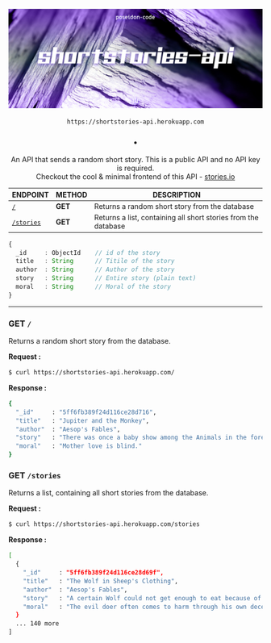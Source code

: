 <div align="center">

![shortstories-api](./ss-api.jpg)

`https://shortstories-api.herokuapp.com`

### &bull;

An API that sends a random short story. This is a public API and no API key is required. \
Checkout the cool & minimal frontend of this API - [stories.io](https://storiesio.netlify.app)


| ENDPOINT        | METHOD | DESCRIPTION |
|-----------------|--------|-------------|
| [`/`](#get-)               | **GET**  | Returns a random short story from the database |
| [`/stories`](#get-stories) | **GET**  | Returns a list, containing all short stories from the database |

</div>


```ts
{
  _id     : ObjectId    // id of the story
  title   : String      // Titile of the story
  author  : String      // Author of the story
  story   : String      // Entire story (plain text)
  moral   : String      // Moral of the story
}
```
---

### GET `/`
Returns a random short story from the database.

**Request :**
```bash
$ curl https://shortstories-api.herokuapp.com/
```
**Response :**
```bash
{
  "_id"     : "5ff6fb389f24d116ce28d716",
  "title"   : "Jupiter and the Monkey",
  "author"  : "Aesop's Fables",
  "story"   : "There was once a baby show among the Animals in the forest. Jupiter provided the prize. Of course all the proud mammas from far and near brought their babies. But none got there earlier than Mother Monkey. Proudly she presented her baby among the other contestants. As you can imagine, there was quite a laugh when the Animals saw the ugly flat-nosed, hairless, pop-eyed little creature. \"Laugh if you will,\" said the Mother Monkey. \"Though Jupiter may not give him the prize, I know that he is the prettiest, the sweetest, the dearest darling in the world.\"",
  "moral"   : "Mother love is blind."
}
```

### GET `/stories`
Returns a list, containing all short stories from the database.

**Request :**
```bash
$ curl https://shortstories-api.herokuapp.com/stories
```
**Response :**
```bash
[
  {
    "_id"     : "5ff6fb389f24d116ce28d69f",
    "title"   : "The Wolf in Sheep's Clothing",
    "author"  : "Aesop's Fables",
    "story"   : "A certain Wolf could not get enough to eat because of the watchfulness of the Shepherds. But one night he found a sheep skin that had been cast aside and forgotten. The next day, dressed in the skin, the Wolf strolled into the pasture with the Sheep. Soon a little Lamb was following him about and was quickly led away to slaughter. That evening the Wolf entered the fold with the flock. But it happened that the Shepherd took a fancy for mutton broth that very evening, and, picking up a knife, went to the fold. There the first he laid hands on and killed was the Wolf.",
    "moral"   : "The evil doer often comes to harm through his own deceit."
  }
  ... 140 more
]
```
